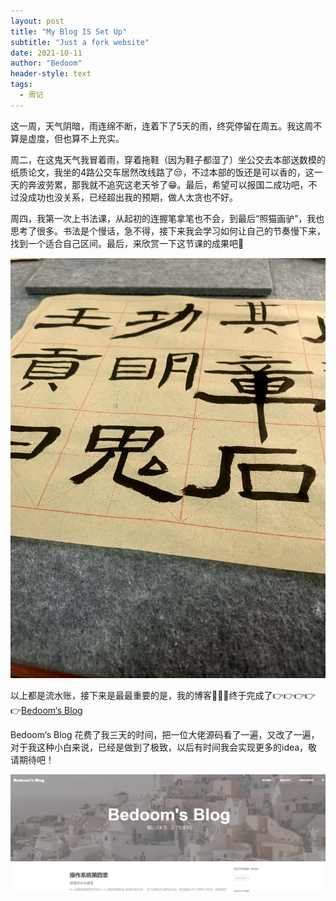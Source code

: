 ```yaml
---
layout: post
title: "My Blog IS Set Up"
subtitle: "Just a fork website"
date: 2021-10-11
author: "Bedoom"
header-style: text
tags: 
  - 周记
---
```


这一周，天气阴暗，雨连绵不断，连着下了5天的雨，终究停留在周五。我这周不算是虚度，但也算不上充实。

周二，在这鬼天气我冒着雨，穿着拖鞋（因为鞋子都湿了）坐公交去本部送数模的纸质论文，我坐的4路公交车居然改线路了😒，不过本部的饭还是可以香的，这一天的奔波劳累，那我就不追究这老天爷了😁。最后，希望可以报国二成功吧，不过没成功也没关系，已经超出我的预期，做人太贪也不好。

周四，我第一次上书法课，从起初的连握笔拿笔也不会，到最后“照猫画驴”，我也思考了很多。书法是个慢话，急不得，接下来我会学习如何让自己的节奏慢下来，找到一个适合自己区间。最后，来欣赏一下这节课的成果吧📄

<img src="../img/blog-img/KYWEQ$LTI6LSVPQNCZM`_A.jpg"  />


以上都是流水账，接下来是最最重要的是，我的博客🎉🎉🎉终于完成了👉👉👉👉👉[Bedoom‘s Blog](https://bedoom.github.io/)

Bedoom‘s Blog 花费了我三天的时间，把一位大佬源码看了一遍，又改了一遍，对于我这种小白来说，已经是做到了极致，以后有时间我会实现更多的idea，敬请期待吧！

![image-20211011170954320](../img/blog-img/image-20211011170954320.png)

